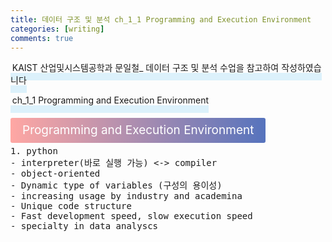 ```yaml
---
title: 데이터 구조 및 분석 ch_1_1 Programming and Execution Environment
categories: [writing] 
comments: true
---
```

<p><span style="border-bottom: 12px solid #dcf1fb; padding: 0 0 0 0.2em;">KAIST 산업및시스템공학과 문일철_ 데이터 구조 및 분석 수업을 참고하여 작성하였습니다</span></p>
<p><span style="border-bottom: 12px solid #dcf1fb; padding: 0 0 0 0.2em;">ch_1_1 Programming and Execution Environment</span></p>

<html lang="en">
<head>
    <meta charset="UTF-8">
    <title>정의</title>
</head>
<body>

<pre>
</pre>

<p><span style="background: linear-gradient(to right, #ffa7a3, #5673bd); padding: 0.43em 1em; font-size: 19px; border-radius: 3px; color: #ffffff;">Programming and Execution Environment</span></p>
<pre>
1. python
- interpreter(바로 실행 가능) <-> compiler
- object-oriented
- Dynamic type of variables (구성의 용이성)
- increasing usage by industry and academina
- Unique code structure
- Fast development speed, slow execution speed
- specialty in data analyscs

</pre>
</body>
</html>
